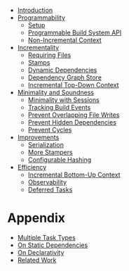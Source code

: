 - [Introduction]()
- [Programmability]()
  - [Setup](./1_programmability/0_setup/index.md)
  - [Programmable Build System API](./1_programmability/1_api/index.md)
  - [Non-Incremental Context](./1_programmability/2_non_incremental/index.md)
- [Incrementality](./2_incrementality/index.md)
  - [Requiring Files](./2_incrementality/1_require_file/index.md)
  - [Stamps](./2_incrementality/2_stamp/index.md)
  - [Dynamic Dependencies](./2_incrementality/3_dependency/index.md)
  - [Dependency Graph Store](./2_incrementality/4_store/index.md)
  - [Incremental Top-Down Context](./2_incrementality/5_context/index.md)
- [Minimality and Soundness](./3_min_sound/index.md)
  - [Minimality with Sessions]()
  - [Tracking Build Events]()
  - [Prevent Overlapping File Writes]()
  - [Prevent Hidden Dependencies]()
  - [Prevent Cycles]()
- [Improvements]()
  - [Serialization]()
  - [More Stampers]()
  - [Configurable Hashing]()
- [Efficiency]()
  - [Incremental Bottom-Up Context]()
  - [Observability]()
  - [Deferred Tasks]()

# Appendix

- [Multiple Task Types]()
- [On Static Dependencies]()
- [On Declarativity]()
- [Related Work]()
